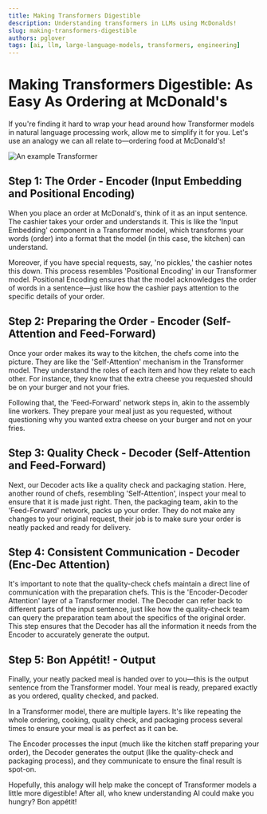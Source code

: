 ```yaml
---
title: Making Transformers Digestible
description: Understanding transformers in LLMs using McDonalds!
slug: making-transformers-digestible
authors: pglover
tags: [ai, llm, large-language-models, transformers, engineering]
---
```


# Making Transformers Digestible: As Easy As Ordering at McDonald's

If you're finding it hard to wrap your head around how Transformer models in natural language processing work, allow me to simplify it for you. Let's use an analogy we can all relate to—ordering food at McDonald's!

![An example Transformer](/img/blogs/2023-07-05-Transformers/transformer.png)

<!--truncate-->

## Step 1: The Order - Encoder (Input Embedding and Positional Encoding)

When you place an order at McDonald's, think of it as an input sentence. The cashier takes your order and understands it. This is like the 'Input Embedding' component in a Transformer model, which transforms your words (order) into a format that the model (in this case, the kitchen) can understand.

Moreover, if you have special requests, say, 'no pickles,' the cashier notes this down. This process resembles 'Positional Encoding' in our Transformer model. Positional Encoding ensures that the model acknowledges the order of words in a sentence—just like how the cashier pays attention to the specific details of your order.

## Step 2: Preparing the Order - Encoder (Self-Attention and Feed-Forward)

Once your order makes its way to the kitchen, the chefs come into the picture. They are like the 'Self-Attention' mechanism in the Transformer model. They understand the roles of each item and how they relate to each other. For instance, they know that the extra cheese you requested should be on your burger and not your fries.

Following that, the 'Feed-Forward' network steps in, akin to the assembly line workers. They prepare your meal just as you requested, without questioning why you wanted extra cheese on your burger and not on your fries.

## Step 3: Quality Check - Decoder (Self-Attention and Feed-Forward)

Next, our Decoder acts like a quality check and packaging station. Here, another round of chefs, resembling 'Self-Attention', inspect your meal to ensure that it is made just right. Then, the packaging team, akin to the 'Feed-Forward' network, packs up your order. They do not make any changes to your original request, their job is to make sure your order is neatly packed and ready for delivery.

## Step 4: Consistent Communication - Decoder (Enc-Dec Attention)

It's important to note that the quality-check chefs maintain a direct line of communication with the preparation chefs. This is the 'Encoder-Decoder Attention' layer of a Transformer model. The Decoder can refer back to different parts of the input sentence, just like how the quality-check team can query the preparation team about the specifics of the original order. This step ensures that the Decoder has all the information it needs from the Encoder to accurately generate the output.

## Step 5: Bon Appétit! - Output

Finally, your neatly packed meal is handed over to you—this is the output sentence from the Transformer model. Your meal is ready, prepared exactly as you ordered, quality checked, and packed. 

In a Transformer model, there are multiple layers. It's like repeating the whole ordering, cooking, quality check, and packaging process several times to ensure your meal is as perfect as it can be. 

The Encoder processes the input (much like the kitchen staff preparing your order), the Decoder generates the output (like the quality-check and packaging process), and they communicate to ensure the final result is spot-on.

Hopefully, this analogy will help make the concept of Transformer models a little more digestible! After all, who knew understanding AI could make you hungry? Bon appétit!
